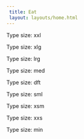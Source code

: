 ```yaml
---
 title: Eat
 layout: layouts/home.html
---
```

<p class="fnt__xxl">Type size: xxl</p>
<p class="fnt__xlg">Type size: xlg</p>
<p class="fnt__lrg">Type size: lrg</p>
<p class="fnt__med">Type size: med</p>
<p class="fnt__reg">Type size: dft</p>
<p class="fnt__sml">Type size: sml</p>
<p class="fnt__xsm">Type size: xsm</p>
<p class="fnt__xxs">Type size: xxs</p>
<p class="fnt__min">Type size: min</p>
